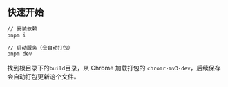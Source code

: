 ## 快速开始
```bash
// 安装依赖
pnpm i

// 启动服务（会自动打包）
pnpm dev
```
找到根目录下的`build`目录，从 Chrome 加载打包的 `chromr-mv3-dev`，后续保存会自动打包更新这个文件。
